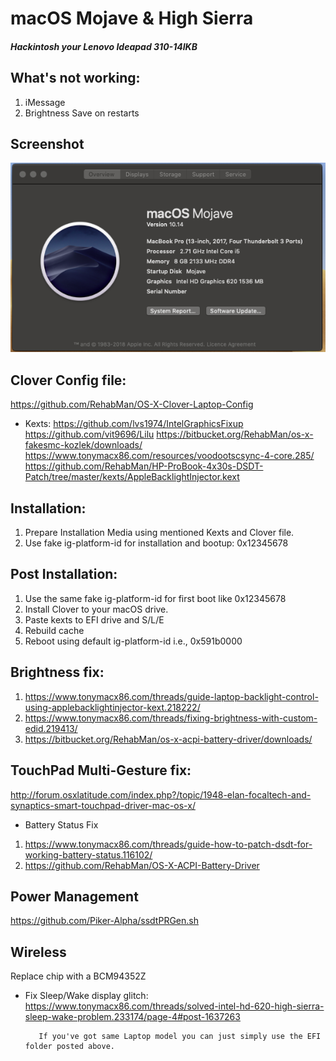# macOS Mojave & High Sierra 
##### Hackintosh your Lenovo Ideapad 310-14IKB

## What's not working:
1. iMessage
2. Brightness Save on restarts

##  Screenshot

![alt text](https://raw.githubusercontent.com/29satnam/LenovoHackintosh/master/Screenshot.png)

## Clover Config file:
https://github.com/RehabMan/OS-X-Clover-Laptop-Config

- Kexts:
https://github.com/lvs1974/IntelGraphicsFixup
https://github.com/vit9696/Lilu
https://bitbucket.org/RehabMan/os-x-fakesmc-kozlek/downloads/
https://www.tonymacx86.com/resources/voodootscsync-4-core.285/
https://github.com/RehabMan/HP-ProBook-4x30s-DSDT-Patch/tree/master/kexts/AppleBacklightInjector.kext

## Installation:
1. Prepare Installation Media using mentioned Kexts and Clover file.
2. Use fake ig-platform-id for installation and bootup: 0x12345678

## Post Installation:
1. Use the same fake ig-platform-id for first boot like 0x12345678
2. Install Clover to your macOS drive.
3. Paste kexts to EFI drive and S/L/E
4. Rebuild cache
5. Reboot using default ig-platform-id i.e., 0x591b0000


## Brightness fix:

1. https://www.tonymacx86.com/threads/guide-laptop-backlight-control-using-applebacklightinjector-kext.218222/ 
2. https://www.tonymacx86.com/threads/fixing-brightness-with-custom-edid.219413/ 
3. https://bitbucket.org/RehabMan/os-x-acpi-battery-driver/downloads/  

## TouchPad Multi-Gesture fix:
http://forum.osxlatitude.com/index.php?/topic/1948-elan-focaltech-and-synaptics-smart-touchpad-driver-mac-os-x/

- Battery Status Fix
1. https://www.tonymacx86.com/threads/guide-how-to-patch-dsdt-for-working-battery-status.116102/
2. https://github.com/RehabMan/OS-X-ACPI-Battery-Driver

## Power Management
https://github.com/Piker-Alpha/ssdtPRGen.sh

## Wireless
Replace chip with a BCM94352Z

- Fix Sleep/Wake display glitch:
https://www.tonymacx86.com/threads/solved-intel-hd-620-high-sierra-sleep-wake-problem.233174/page-4#post-1637263


         If you've got same Laptop model you can just simply use the EFI folder posted above.
